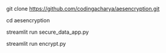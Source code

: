 git clone https://github.com/codingacharya/aesencryption.git

cd aesencryption

streamlit run secure_data_app.py

streamlit run encrypt.py
